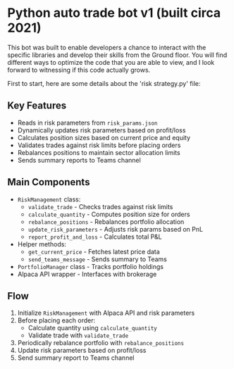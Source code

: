 # Python auto trade bot v1 (built circa 2021)

This bot was built to enable developers a chance to interact with the specific libraries and develop their skills from the Ground floor. You will find different ways to optimize the code that you are able to view, and I look forward to witnessing if this code actually grows.

First to start, here are some details about the 'risk strategy.py' file: 

## Key Features

- Reads in risk parameters from `risk_params.json`
- Dynamically updates risk parameters based on profit/loss  
- Calculates position sizes based on current price and equity
- Validates trades against risk limits before placing orders
- Rebalances positions to maintain sector allocation limits
- Sends summary reports to Teams channel

## Main Components

- `RiskManagement` class:
  - `validate_trade` - Checks trades against risk limits
  - `calculate_quantity` - Computes position size for orders
  - `rebalance_positions` - Rebalances portfolio allocation
  - `update_risk_parameters` - Adjusts risk params based on PnL
  - `report_profit_and_loss` - Calculates total P&L
- Helper methods: 
  - `get_current_price` - Fetches latest price data
  - `send_teams_message` - Sends summary to Teams
- `PortfolioManager` class - Tracks portfolio holdings
- Alpaca API wrapper - Interfaces with brokerage

## Flow 

1. Initialize `RiskManagement` with Alpaca API and risk parameters
2. Before placing each order:
   - Calculate quantity using `calculate_quantity`
   - Validate trade with `validate_trade`
3. Periodically rebalance portfolio with `rebalance_positions`
4. Update risk parameters based on profit/loss 
5. Send summary report to Teams channel
